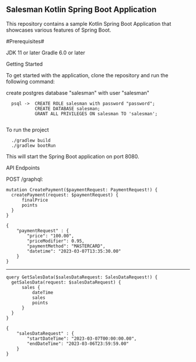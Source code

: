 ## Salesman Kotlin Spring Boot Application ##

This repository contains a sample Kotlin Spring Boot Application that showcases various features of Spring Boot.

#Prerequisites#

  JDK 11 or later
  Gradle 6.0 or later
  
Getting Started

To get started with the application, clone the repository and run the following command:


create postgres database "salesman" with user "salesman"
```
  psql ->  CREATE ROLE salesman with password "password";
           CREATE DATABASE salesman;
           GRANT ALL PRIVILEGES ON salesman TO 'salesman';
           
```

To run the project 
```
  ./gradlew build
  ./gradlew bootRun
```
This will start the Spring Boot application on port 8080.

API Endpoints

POST /graphql: 
```
mutation CreatePayment($paymentRequest: PaymentRequest!) {
  createPayment(request: $paymentRequest) {
      finalPrice
      points
  }
}

{
    "paymentRequest" : {
        "price": "100.00",
        "priceModifier": 0.95,
        "paymentMethod": "MASTERCARD",
        "datetime": "2023-03-07T13:35:30.00"
    }
}
```
----------------------------------------------------
```
query GetSalesData($salesDataRequest: SalesDataRequest!) {
  getSalesData(request: $salesDataRequest) {
      sales {
          dateTime
          sales
          points
      }
  }
}

{
    "salesDataRequest" : {
        "startDateTime": "2023-03-07T00:00:00.00",
        "endDateTime": "2023-03-06T23:59:59.00"
    }
}
```

